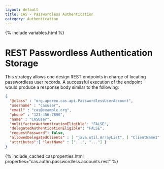 ```yaml
---
layout: default
title: CAS - Passwordless Authentication
category: Authentication
---
```

{% include variables.html %}

# REST Passwordless Authentication Storage

This strategy allows one design REST endpoints in charge of locating 
passwordless user records. A successful execution of the endpoint  
would produce a response body similar to the following:

```json
{
  "@class" : "org.apereo.cas.api.PasswordlessUserAccount",
  "username" : "casuser",
  "email" : "cas@example.org",
  "phone" : "123-456-7890",
  "name" : "CASUser",        
  "multifactorAuthenticationEligible": "FALSE",  
  "delegatedAuthenticationEligible": "FALSE",  
  "requestPassword": false,
  "allowedDelegatedClients" : [ "java.util.ArrayList", [ "ClientName1" ] ],
  "attributes":{ "lastName" : ["...", "..."] }
}
```

{% include_cached casproperties.html properties="cas.authn.passwordless.accounts.rest" %}

